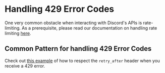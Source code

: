 # Handling 429 Error Codes

One very common obstacle when interacting with Discord's APIs is rate-limiting. As a prerequisite, please read our documentation on handling rate limiting [here](https://discord.com/developers/docs/topics/rate-limits#rate-limits).

## Common Pattern for handling 429 Error Codes

Check out [this example](/examples/discord-application-starter/packages/server/src/utils.ts) of how to respect the `retry_after` header when you receive a 429 error.

